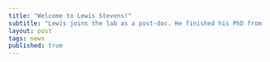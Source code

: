 ```yaml
---
title: "Welcome to Lewis Stevens!"
subtitle: "Lewis joins the lab as a post-doc. He finished his PhD from the University of Edinburgh working with Mark Blaxter on Caenorhabditis genome evolution."
layout: post
tags: news
published: true
---
```


